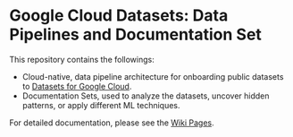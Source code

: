 # Google Cloud Datasets: Data Pipelines and Documentation Set

This repository contains the followings:
- Cloud-native, data pipeline architecture for onboarding public datasets to [Datasets for Google Cloud](https://cloud.google.com/solutions/datasets).
- Documentation Sets, used to analyze the datasets, uncover hidden patterns, or apply different ML techniques.

For detailed documentation, please see the [Wiki Pages](https://github.com/GoogleCloudPlatform/public-datasets-pipelines/wiki).
